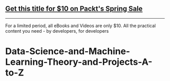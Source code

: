 ## [Get this title for $10 on Packt's Spring Sale](https://www.packt.com/V18231?utm_source=github&utm_medium=packt-github-repo&utm_campaign=spring_10_dollar_2022)
-----
For a limited period, all eBooks and Videos are only $10. All the practical content you need \- by developers, for developers

# Data-Science-and-Machine-Learning-Theory-and-Projects-A-to-Z